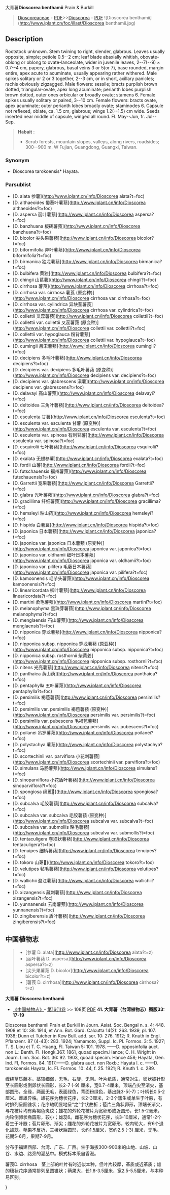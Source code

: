 大青薯**Dioscorea benthamii** Prain & Burkill

> [Dioscoreaceae](http://www.iplant.cn/info/Dioscoreaceae?t=foc) - [PDF](http://www.iplant.cn/foc/pdf/Dioscoreaceae.pdf)>>[Dioscorea](http://www.iplant.cn/info/Dioscorea?t=foc) - [PDF](http://www.iplant.cn/foc/pdf/Dioscorea.pdf)
![Dioscorea benthamii](http://www.iplant.cn/foc/illast/Dioscorea benthamii.jpg)

## Description

Rootstock unknown. Stem twining to right, slender, glabrous. Leaves usually opposite, simple; petiole 0.5--2 cm; leaf blade abaxially whitish, obovate-oblong or oblong to ovate-lanceolate, wider in juvenile leaves, 2--7(--9) × 0.7--4 cm, papery, glabrous, basal veins 3 or 5(or 7), base rounded, margin entire, apex acute to acuminate, usually appearing rather withered. Male spikes solitary or 2 or 3 together, 2--3 cm, or in short, axillary panicles; rachis obviously zigzagged. Male flowers: sessile; bracts purplish brown dotted, triangular-ovate, apex long acuminate; perianth lobes purplish brown dotted, outer ones orbicular or broadly ovate; stamens 6. Female spikes usually solitary or paired, 3--10 cm. Female flowers: bracts ovate, apex acuminate; outer perianth lobes broadly ovate; staminodes 6. Capsule not reflexed, oblate, ca. 1.5 cm, glabrous; wings 1.2(--1.5) cm wide. Seeds inserted near middle of capsule, winged all round. Fl. May--Jun, fr. Jul--Sep.


> **Habait** : 
>* Scrub forests, mountain slopes, valleys, along rivers, roadsides; 300--900 m. W Fujian, Guangdong, Guangxi, Taiwan.

### Synonym
* Dioscorea tarokoensis* Hayata.


### Parsublist

* [D.  alata  参薯](http://www.iplant.cn/info/Dioscorea alata?t=foc)
* [D.  althaeoides  蜀葵叶薯蓣](http://www.iplant.cn/info/Dioscorea althaeoides?t=foc)
* [D.  aspersa  丽叶薯蓣](http://www.iplant.cn/info/Dioscorea aspersa?t=foc)
* [D.  banzhuana  板砖薯蓣](http://www.iplant.cn/info/Dioscorea banzhuana?t=foc)
* [D.  bicolor  尖头果薯蓣](http://www.iplant.cn/info/Dioscorea bicolor?t=foc)
* [D.  biformifolia  异叶薯蓣](http://www.iplant.cn/info/Dioscorea biformifolia?t=foc)
* [D.  birmanica  独龙薯蓣](http://www.iplant.cn/info/Dioscorea birmanica?t=foc)
* [D.  bulbifera  黄独](http://www.iplant.cn/info/Dioscorea bulbifera?t=foc)
* [D.  chingii  山葛薯](http://www.iplant.cn/info/Dioscorea chingii?t=foc)
* [D.  cirrhosa  薯莨](http://www.iplant.cn/info/Dioscorea cirrhosa?t=foc)
* [D.  cirrhosa var. cirrhosa  薯莨 (原变种)](http://www.iplant.cn/info/Dioscorea cirrhosa var. cirrhosa?t=foc)
* [D.  cirrhosa var. cylindrica  异块茎薯莨](http://www.iplant.cn/info/Dioscorea cirrhosa var. cylindrica?t=foc)
* [D.  collettii  叉蕊薯蓣](http://www.iplant.cn/info/Dioscorea collettii?t=foc)
* [D.  collettii var. collettii  叉蕊薯蓣 (原变种)](http://www.iplant.cn/info/Dioscorea collettii var. collettii?t=foc)
* [D.  collettii var. hypoglauca  粉背薯蓣](http://www.iplant.cn/info/Dioscorea collettii var. hypoglauca?t=foc)
* [D.  cumingii  吕宋薯蓣](http://www.iplant.cn/info/Dioscorea cumingii?t=foc)
* [D.  decipiens  多毛叶薯蓣](http://www.iplant.cn/info/Dioscorea decipiens?t=foc)
* [D.  decipiens var. decipiens  多毛叶薯蓣 (原变种)](http://www.iplant.cn/info/Dioscorea decipiens var. decipiens?t=foc)
* [D.  decipiens var. glabrescens  滇薯](http://www.iplant.cn/info/Dioscorea decipiens var. glabrescens?t=foc)
* [D.  delavayi  高山薯蓣](http://www.iplant.cn/info/Dioscorea delavayi?t=foc)
* [D.  deltoidea  三角叶薯蓣](http://www.iplant.cn/info/Dioscorea deltoidea?t=foc)
* [D.  esculenta  甘薯](http://www.iplant.cn/info/Dioscorea esculenta?t=foc)
* [D.  esculenta var. esculenta  甘薯 (原变种)](http://www.iplant.cn/info/Dioscorea esculenta var. esculenta?t=foc)
* [D.  esculenta var. spinosa  有刺甘薯](http://www.iplant.cn/info/Dioscorea esculenta var. spinosa?t=foc)
* [D.  esquirolii  七叶薯蓣](http://www.iplant.cn/info/Dioscorea esquirolii?t=foc)
* [D.  exalata  无翅参薯](http://www.iplant.cn/info/Dioscorea exalata?t=foc)
* [D.  fordii  山薯](http://www.iplant.cn/info/Dioscorea fordii?t=foc)
* [D.  futschauensis  福州薯蓣](http://www.iplant.cn/info/Dioscorea futschauensis?t=foc)
* [D.  Garrettii  宽果薯蓣](http://www.iplant.cn/info/Dioscorea Garrettii?t=foc)
* [D.  glabra  光叶薯蓣](http://www.iplant.cn/info/Dioscorea glabra?t=foc)
* [D.  gracillima  纤细薯蓣](http://www.iplant.cn/info/Dioscorea gracillima?t=foc)
* [D.  hemsleyi  粘山药](http://www.iplant.cn/info/Dioscorea hemsleyi?t=foc)
* [D.  hispida  白薯莨](http://www.iplant.cn/info/Dioscorea hispida?t=foc)
* [D.  japonica  日本薯蓣](http://www.iplant.cn/info/Dioscorea japonica?t=foc)
* [D.  japonica var. japonica  日本薯蓣 (原变种)](http://www.iplant.cn/info/Dioscorea japonica var. japonica?t=foc)
* [D.  japonica var. oldhamii  细叶日本薯蓣](http://www.iplant.cn/info/Dioscorea japonica var. oldhamii?t=foc)
* [D.  japonica var. pilifera  毛藤日本薯蓣](http://www.iplant.cn/info/Dioscorea japonica var. pilifera?t=foc)
* [D.  kamoonensis  毛芋头薯蓣](http://www.iplant.cn/info/Dioscorea kamoonensis?t=foc)
* [D.  linearicordata  柳叶薯蓣](http://www.iplant.cn/info/Dioscorea linearicordata?t=foc)
* [D.  martini  柔毛薯蓣](http://www.iplant.cn/info/Dioscorea martini?t=foc)
* [D.  melanophyma  黑珠芽薯蓣](http://www.iplant.cn/info/Dioscorea melanophyma?t=foc)
* [D.  menglaensis  石山薯蓣](http://www.iplant.cn/info/Dioscorea menglaensis?t=foc)
* [D.  nipponica  穿龙薯蓣](http://www.iplant.cn/info/Dioscorea nipponica?t=foc)
* [D.  nipponica subsp. nipponica  穿龙薯蓣 (原亚种)](http://www.iplant.cn/info/Dioscorea nipponica subsp. nipponica?t=foc)
* [D.  nipponica subsp. rosthornii  柴黄姜](http://www.iplant.cn/info/Dioscorea nipponica subsp. rosthornii?t=foc)
* [D.  nitens  光亮薯蓣](http://www.iplant.cn/info/Dioscorea nitens?t=foc)
* [D.  panthaica  黄山药](http://www.iplant.cn/info/Dioscorea panthaica?t=foc)
* [D.  pentaphylla  五叶薯蓣](http://www.iplant.cn/info/Dioscorea pentaphylla?t=foc)
* [D.  persimilis  褐苞薯蓣](http://www.iplant.cn/info/Dioscorea persimilis?t=foc)
* [D.  persimilis var. persimilis  褐苞薯蓣 (原变种)](http://www.iplant.cn/info/Dioscorea persimilis var. persimilis?t=foc)
* [D.  persimilis var. pubescens  毛褐苞薯蓣](http://www.iplant.cn/info/Dioscorea persimilis var. pubescens?t=foc)
* [D.  poilanei  吊罗薯蓣](http://www.iplant.cn/info/Dioscorea poilanei?t=foc)
* [D.  polystachya  薯蓣](http://www.iplant.cn/info/Dioscorea polystachya?t=foc)
* [D.  scortechinii var. parviflora  小花刺薯蓣](http://www.iplant.cn/info/Dioscorea scortechinii var. parviflora?t=foc)
* [D.  simulans  马肠薯蓣](http://www.iplant.cn/info/Dioscorea simulans?t=foc)
* [D.  sinoparviflora  小花盾叶薯蓣](http://www.iplant.cn/info/Dioscorea sinoparviflora?t=foc)
* [D.  spongiosa  绵萆](http://www.iplant.cn/info/Dioscorea spongiosa?t=foc)
* [D.  subcalva  毛胶薯蓣](http://www.iplant.cn/info/Dioscorea subcalva?t=foc)
* [D.  subcalva var. subcalva  毛胶薯蓣 (原变种)](http://www.iplant.cn/info/Dioscorea subcalva var. subcalva?t=foc)
* [D.  subcalva var. submollis  略毛薯蓣](http://www.iplant.cn/info/Dioscorea subcalva var. submollis?t=foc)
* [D.  tentaculigera  卷须状薯蓣](http://www.iplant.cn/info/Dioscorea tentaculigera?t=foc)
* [D.  tenuipes  细柄薯蓣](http://www.iplant.cn/info/Dioscorea tenuipes?t=foc)
* [D.  tokoro  山萆](http://www.iplant.cn/info/Dioscorea tokoro?t=foc)
* [D.  velutipes  毡毛薯蓣](http://www.iplant.cn/info/Dioscorea velutipes?t=foc)
* [D.  wallichii  盈江薯蓣](http://www.iplant.cn/info/Dioscorea wallichii?t=foc)
* [D.  xizangensis  藏刺薯蓣](http://www.iplant.cn/info/Dioscorea xizangensis?t=foc)
* [D.  yunnanensis  云南薯蓣](http://www.iplant.cn/info/Dioscorea yunnanensis?t=foc)
* [D.  zingiberensis  盾叶薯蓣](http://www.iplant.cn/info/Dioscorea zingiberensis?t=foc)


## 中国植物志

> * [参薯  D.  alata](http://www.iplant.cn/info/Dioscorea alata?t=z)
> * [丽叶薯蓣  D.  aspersa](http://www.iplant.cn/info/Dioscorea aspersa?t=z)
> * [尖头果薯蓣  D.  bicolor](http://www.iplant.cn/info/Dioscorea bicolor?t=z)
> * [薯莨  D.  cirrhosa](http://www.iplant.cn/info/Dioscorea cirrhosa?t=z)

**大青薯 Dioscorea benthamii**

* [《中国植物志》](http://www.iplant.cn/frps)- [第16(1)卷](http://www.iplant.cn/frps/vol/16(1)) >> 108页 [PDF](http://www.iplant.cn/frps/pdf/16(1)/108.pdf)
**41. 大青薯（台湾植物志）图版33: 17-19**

Dioscorea benthamii Prain et Burkill in Journ. Asiat. Soc. Bengal n. s. 4: 448. 1908 et 10: 38. 1914, et Ann. Bot. Gard. Calcutta 14(2): 263. 1939, pl. 107. 1938; Dunn et Tutcher in Kew Bull. add. ser. 10: 276. 1912; R. Knuth in Engl. Pflanzenr. 87 (4-43): 283. 1924; Yamamoto, Suppl. Ic. Pl. Formos. 3: 5. 1927; T. S. Liou et T. C. Huang, Fl. Taiwan 5: 101. 1978. ——D. opposinfolia auct. non L.: Benth. Fl. Hongk.367. 1861, quoad specim.Hance; C. H. Wright in Journ. Linn. Soc. Bot. 36: 92. 1903, quoad specim. Hance 458; Hayata, Gen. Ind. Fl, Formos. 84. 1917.——D. glabra auct. non Roxb.: Hayata l. c. ——D. tarokoensis Hayata, Ic. Fl. Formos. 10: 44, f. 25. 1921; R. Knuth 1. c. 289.

缠绕草质藤本。茎较细弱，无毛，右旋，无刺。叶片纸质，通常对生，卵状披针形至长圆形或倒卵状长圆形，长2-7 (-9) 厘米，宽0.7-4厘米，顶端凸尖至渐尖，基部圆形，全缘，两面无毛，表面绿色，背面粉绿色，基出脉3-5(-7)；叶柄长0.5-2厘米。雌雄异株。雄花序为穗状花序，长2-3厘米，2-3个簇生或单生于叶腋，有时排列呈圆锥状；花序轴明显地呈“之”字状曲折；苞片三角状卵形，顶端长渐尖，与花被片均有紫褐色斑纹；雄花的外轮花被片为宽卵形或近圆形，长1.5-2毫米，内轮倒卵状椭圆形，较小；雄蕊6。雌花序为穗状花序，长3-10厘米，通常1-2个着生于叶腋；苞片卵形，渐尖；雌花的外轮花被片为宽卵形，较内轮大，有6个退化雄蕊。蒴果不反折，三棱状扁圆形，长约1.5厘米，宽约2.5 (-3) 厘米，无毛。花期5-6月，果期7-9月。

分布于福建西部、台湾、广东、广西。生于海拔300-900米的山地、山坡、山谷、水边、路旁的灌丛中。模式标本采自香港。

薯莨D. cirrhosa　茎上部的叶片有时近似本种，但叶片较厚，革质或近革质；雄的穗状花序通常排列呈圆锥状；蒴果大，长1.8-3.5厘米，宽2.5-5.5厘米，与本种易区别。

}